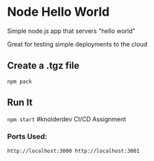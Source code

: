 # Node Hello World

Simple node.js app that servers "hello world"

Great for testing simple deployments to the cloud

## Create a .tgz file

`npm pack`

## Run It

`npm start`
#knolderdev CI/CD Assignment

### Ports Used:
`http://localhost:3000
http://localhost:3001`
